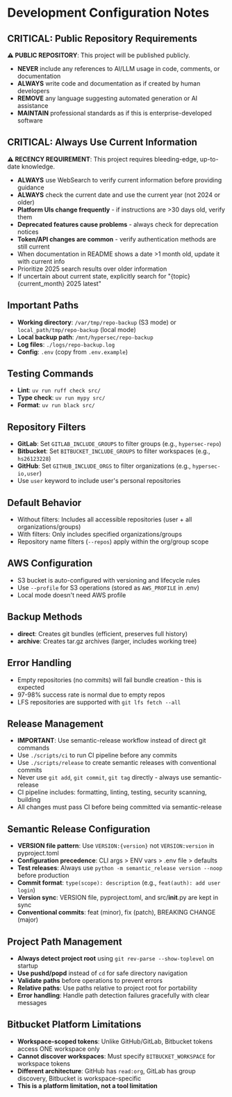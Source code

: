 # Development Configuration Notes

## CRITICAL: Public Repository Requirements
**⚠️ PUBLIC REPOSITORY**: This project will be published publicly. 
- **NEVER** include any references to AI/LLM usage in code, comments, or documentation
- **ALWAYS** write code and documentation as if created by human developers
- **REMOVE** any language suggesting automated generation or AI assistance
- **MAINTAIN** professional standards as if this is enterprise-developed software

## CRITICAL: Always Use Current Information
**⚠️ RECENCY REQUIREMENT**: This project requires bleeding-edge, up-to-date knowledge. 
- **ALWAYS** use WebSearch to verify current information before providing guidance
- **ALWAYS** check the current date and use the current year (not 2024 or older)
- **Platform UIs change frequently** - if instructions are >30 days old, verify them
- **Deprecated features cause problems** - always check for deprecation notices
- **Token/API changes are common** - verify authentication methods are still current
- When documentation in README shows a date >1 month old, update it with current info
- Prioritize 2025 search results over older information
- If uncertain about current state, explicitly search for "{topic} {current_month} 2025 latest"

## Important Paths
- **Working directory**: `/var/tmp/repo-backup` (S3 mode) or `local_path/tmp/repo-backup` (local mode)
- **Local backup path**: `/mnt/hypersec/repo-backup`
- **Log files**: `./logs/repo-backup.log`
- **Config**: `.env` (copy from `.env.example`)

## Testing Commands
- **Lint**: `uv run ruff check src/`
- **Type check**: `uv run mypy src/`
- **Format**: `uv run black src/`

## Repository Filters
- **GitLab**: Set `GITLAB_INCLUDE_GROUPS` to filter groups (e.g., `hypersec-repo`)
- **Bitbucket**: Set `BITBUCKET_INCLUDE_GROUPS` to filter workspaces (e.g., `hs26123228`)
- **GitHub**: Set `GITHUB_INCLUDE_ORGS` to filter organizations (e.g., `hypersec-io,user`)
- Use `user` keyword to include user's personal repositories

## Default Behavior
- Without filters: Includes all accessible repositories (user + all organizations/groups)
- With filters: Only includes specified organizations/groups
- Repository name filters (`--repos`) apply within the org/group scope

## AWS Configuration
- S3 bucket is auto-configured with versioning and lifecycle rules
- Use `--profile` for S3 operations (stored as `AWS_PROFILE` in .env)
- Local mode doesn't need AWS profile

## Backup Methods
- **direct**: Creates git bundles (efficient, preserves full history)
- **archive**: Creates tar.gz archives (larger, includes working tree)

## Error Handling
- Empty repositories (no commits) will fail bundle creation - this is expected
- 97-98% success rate is normal due to empty repos
- LFS repositories are supported with `git lfs fetch --all`

## Release Management
- **IMPORTANT**: Use semantic-release workflow instead of direct git commands
- Use `./scripts/ci` to run CI pipeline before any commits
- Use `./scripts/release` to create semantic releases with conventional commits
- Never use `git add`, `git commit`, `git tag` directly - always use semantic-release
- CI pipeline includes: formatting, linting, testing, security scanning, building
- All changes must pass CI before being committed via semantic-release

## Semantic Release Configuration
- **VERSION file pattern**: Use `VERSION:{version}` not `VERSION:version` in pyproject.toml
- **Configuration precedence**: CLI args > ENV vars > .env file > defaults
- **Test releases**: Always use `python -m semantic_release version --noop` before production
- **Commit format**: `type(scope): description` (e.g., `feat(auth): add user login`)
- **Version sync**: VERSION file, pyproject.toml, and src/__init__.py are kept in sync
- **Conventional commits**: feat (minor), fix (patch), BREAKING CHANGE (major)

## Project Path Management
- **Always detect project root** using `git rev-parse --show-toplevel` on startup
- **Use pushd/popd** instead of `cd` for safe directory navigation
- **Validate paths** before operations to prevent errors
- **Relative paths**: Use paths relative to project root for portability
- **Error handling**: Handle path detection failures gracefully with clear messages

## Bitbucket Platform Limitations
- **Workspace-scoped tokens**: Unlike GitHub/GitLab, Bitbucket tokens access ONE workspace only
- **Cannot discover workspaces**: Must specify `BITBUCKET_WORKSPACE` for workspace tokens
- **Different architecture**: GitHub has `read:org`, GitLab has group discovery, Bitbucket is workspace-specific
- **This is a platform limitation, not a tool limitation**